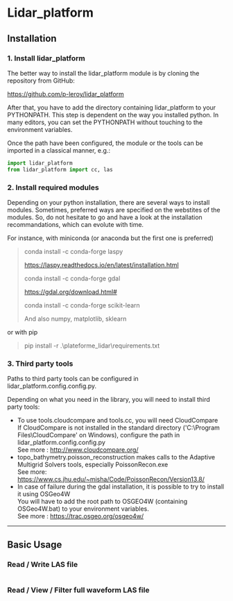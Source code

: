 
# **Lidar_platform**

## Installation
### 1. Install lidar_platform
The better way to install the lidar_platform module is by cloning the repository from GitHub:

https://github.com/p-leroy/lidar_platform

After that, you have to add the directory containing lidar_platform to your PYTHONPATH. This step is dependent on the way you installed python. In many editors, you can set the PYTHONPATH without touching to the environment variables.

Once the path have been configured, the module or the tools can be imported in a classical manner, e.g.:

```python
import lidar_platform
from lidar_platform import cc, las
```

### 2. Install required modules
Depending on your python installation, there are several ways to install modules. Sometimes, preferred ways are specified on the webstites of the modules. So, do not hesitate to go and have a look at the installation recommandations, which can evolute with time.

For instance, with miniconda (or anaconda but the first one is preferred)
> conda install -c conda-forge laspy 
> 
> https://laspy.readthedocs.io/en/latest/installation.html
> 
> conda install -c conda-forge gdal
> 
> https://gdal.org/download.html#
> 
> conda install -c conda-forge scikit-learn
> 
> And also numpy, matplotlib, sklearn

or with pip

> pip install -r .\plateforme_lidar\requirements.txt

### 3. Third party tools
Paths to third party tools can be configured in lidar_platform.config.config.py.

Depending on what you need in the library, you will need to install third party tools:
- To use tools.cloudcompare and tools.cc, you will need CloudCompare<br>
If CloudCompare is not installed in the standard directory ('C:\Program Files\CloudCompare' on Windows), configure the path in lidar_platform.config.config.py<br>
See more : http://www.cloudcompare.org/
- topo_bathymetry.poisson_reconstruction makes calls to the Adaptive Multigrid Solvers tools, especially PoissonRecon.exe<br>
See more: https://www.cs.jhu.edu/~misha/Code/PoissonRecon/Version13.8/
- In case of failure during the gdal installation, it is possible to try to install it using OSGeo4W<br>You will have to add the root path to OSGEO4W (containing OSGeo4W.bat) to your environment variables.<br>
See more : https://trac.osgeo.org/osgeo4w/

---

## Basic Usage
### Read / Write LAS file

```python

```

### Read / View / Filter full waveform LAS file

```python

```
